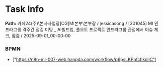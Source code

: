 # Task Info

**Path:** 카페24(주)\본사사업장\[CG]MI본부\본부장 / jessicasong / [301045] MI 인프라그룹 격주간 점검 미팅 _ AI빌드업, 풀오토 프로젝트 인프라그룹 관점에서 이슈 체크, 점검 / 2025-09-01_00-00-00

### BPMN
- ["https://n8n-mi-007-web.hanpda.com/workflow/p6psLKPafchkolIC"]

